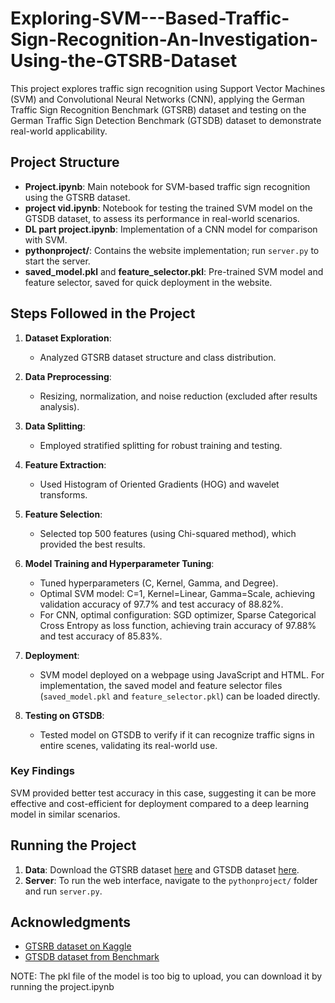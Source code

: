 # Exploring-SVM---Based-Traffic-Sign-Recognition-An-Investigation-Using-the-GTSRB-Dataset

This project explores traffic sign recognition using Support Vector Machines (SVM) and Convolutional Neural Networks (CNN), applying the German Traffic Sign Recognition Benchmark (GTSRB) dataset and testing on the German Traffic Sign Detection Benchmark (GTSDB) dataset to demonstrate real-world applicability.

## Project Structure
- **Project.ipynb**: Main notebook for SVM-based traffic sign recognition using the GTSRB dataset.
- **project vid.ipynb**: Notebook for testing the trained SVM model on the GTSDB dataset, to assess its performance in real-world scenarios.
- **DL part project.ipynb**: Implementation of a CNN model for comparison with SVM.
- **pythonproject/**: Contains the website implementation; run `server.py` to start the server.
- **saved_model.pkl** and **feature_selector.pkl**: Pre-trained SVM model and feature selector, saved for quick deployment in the website.

## Steps Followed in the Project

1. **Dataset Exploration**:
   - Analyzed GTSRB dataset structure and class distribution.

2. **Data Preprocessing**:
   - Resizing, normalization, and noise reduction (excluded after results analysis).

3. **Data Splitting**:
   - Employed stratified splitting for robust training and testing.

4. **Feature Extraction**:
   - Used Histogram of Oriented Gradients (HOG) and wavelet transforms.

5. **Feature Selection**:
   - Selected top 500 features (using Chi-squared method), which provided the best results.

6. **Model Training and Hyperparameter Tuning**:
   - Tuned hyperparameters (C, Kernel, Gamma, and Degree).
   - Optimal SVM model: C=1, Kernel=Linear, Gamma=Scale, achieving validation accuracy of 97.7% and test accuracy of 88.82%.
   - For CNN, optimal configuration: SGD optimizer, Sparse Categorical Cross Entropy as loss function, achieving train accuracy of 97.88% and test accuracy of 85.83%.

7. **Deployment**:
   - SVM model deployed on a webpage using JavaScript and HTML. For implementation, the saved model and feature selector files (`saved_model.pkl` and `feature_selector.pkl`) can be loaded directly.

8. **Testing on GTSDB**:
   - Tested model on GTSDB to verify if it can recognize traffic signs in entire scenes, validating its real-world use.

### Key Findings
SVM provided better test accuracy in this case, suggesting it can be more effective and cost-efficient for deployment compared to a deep learning model in similar scenarios.

## Running the Project

1. **Data**: Download the GTSRB dataset [here](https://www.kaggle.com/datasets/meowmeowmeowmeowmeow/gtsrb-german-traffic-sign) and GTSDB dataset [here](https://benchmark.ini.rub.de/gtsdb_dataset.html).
2. **Server**: To run the web interface, navigate to the `pythonproject/` folder and run `server.py`.

## Acknowledgments
- [GTSRB dataset on Kaggle](https://www.kaggle.com/datasets/meowmeowmeowmeowmeow/gtsrb-german-traffic-sign)
- [GTSDB dataset from Benchmark](https://benchmark.ini.rub.de/gtsdb_dataset.html)

NOTE: The pkl file of the model is too big to upload, you can download it by running the project.ipynb
